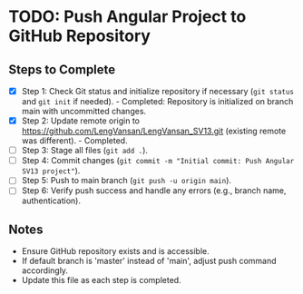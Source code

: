 # TODO: Push Angular Project to GitHub Repository

## Steps to Complete
- [x] Step 1: Check Git status and initialize repository if necessary (`git status` and `git init` if needed). - Completed: Repository is initialized on branch main with uncommitted changes.
- [x] Step 2: Update remote origin to https://github.com/LengVansan/LengVansan_SV13.git (existing remote was different). - Completed.
- [ ] Step 3: Stage all files (`git add .`).
- [ ] Step 4: Commit changes (`git commit -m "Initial commit: Push Angular SV13 project"`).
- [ ] Step 5: Push to main branch (`git push -u origin main`).
- [ ] Step 6: Verify push success and handle any errors (e.g., branch name, authentication).

## Notes
- Ensure GitHub repository exists and is accessible.
- If default branch is 'master' instead of 'main', adjust push command accordingly.
- Update this file as each step is completed.
